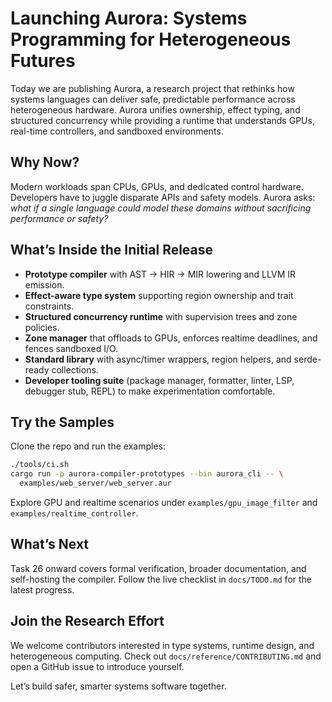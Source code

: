 # Launching Aurora: Systems Programming for Heterogeneous Futures

Today we are publishing Aurora, a research project that rethinks how systems
languages can deliver safe, predictable performance across heterogeneous
hardware. Aurora unifies ownership, effect typing, and structured concurrency
while providing a runtime that understands GPUs, real-time controllers, and
sandboxed environments.

## Why Now?

Modern workloads span CPUs, GPUs, and dedicated control hardware. Developers
have to juggle disparate APIs and safety models. Aurora asks: *what if a single
language could model these domains without sacrificing performance or safety?*

## What’s Inside the Initial Release

- **Prototype compiler** with AST → HIR → MIR lowering and LLVM IR emission.
- **Effect-aware type system** supporting region ownership and trait constraints.
- **Structured concurrency runtime** with supervision trees and zone policies.
- **Zone manager** that offloads to GPUs, enforces realtime deadlines, and
  fences sandboxed I/O.
- **Standard library** with async/timer wrappers, region helpers, and serde-ready
  collections.
- **Developer tooling suite** (package manager, formatter, linter, LSP, debugger
  stub, REPL) to make experimentation comfortable.

## Try the Samples

Clone the repo and run the examples:

```bash
./tools/ci.sh
cargo run -p aurora-compiler-prototypes --bin aurora_cli -- \
  examples/web_server/web_server.aur
```

Explore GPU and realtime scenarios under `examples/gpu_image_filter` and
`examples/realtime_controller`.

## What’s Next

Task 26 onward covers formal verification, broader documentation, and
self-hosting the compiler. Follow the live checklist in `docs/TODO.md` for the
latest progress.

## Join the Research Effort

We welcome contributors interested in type systems, runtime design, and
heterogeneous computing. Check out `docs/reference/CONTRIBUTING.md` and open a
GitHub issue to introduce yourself.

Let’s build safer, smarter systems software together.
